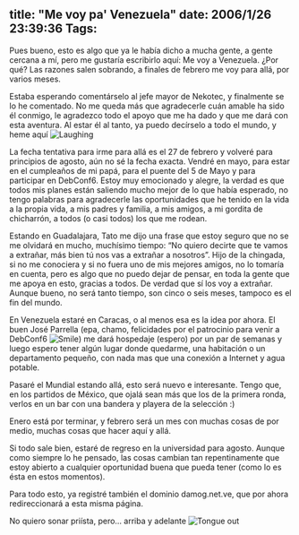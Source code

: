 title: "Me voy pa' Venezuela"
date: 2006/1/26 23:39:36
Tags: 
---
<p>Pues bueno, esto es algo que ya le había dicho a mucha gente, a gente cercana a mí, pero me gustaría escribirlo aquí: Me voy a Venezuela. ¿Por qué? Las razones salen sobrando, a finales de febrero me voy para allá, por varios meses.</p>

<p>Estaba esperando comentárselo al jefe mayor de Nekotec, y finalmente se lo he comentado. No me queda más que agradecerle cuán amable ha sido él conmigo, le agradezco todo el apoyo que me ha dado y que me dará con esta aventura. Al estar él al tanto, ya puedo decírselo a todo el mundo, y heme aquí <img border="0" alt="Laughing" src="http://www.damog.net/blog/wp-admin/mambots/editors/tinymce/jscripts/tiny_mce/plugins/emotions/images/smiley-laughing.gif"/></p>

<p>La fecha tentativa para irme para allá es el 27 de febrero y volveré para principios de agosto, aún no sé la fecha exacta. Vendré en mayo, para estar en el cumpleaños de mi papá, para el puente del 5 de Mayo y para participar en DebConf6. Estoy muy emocionado y alegre, la verdad es que todos mis planes están saliendo mucho mejor de lo que había esperado, no tengo palabras para agradecerle las oportunidades que he tenido en la vida a la propia vida, a mis padres y familia, a mis amigos, a mi gordita de chicharrón, a todos (o casi todos) los que me rodean.</p>

<p>Estando en Guadalajara, Tato me dijo una frase que estoy seguro que no se me olvidará en mucho, muchísimo tiempo: &#8220;No quiero decirte que te vamos a extrañar, más bien tú nos vas a extrañar a nosotros&#8221;. Hijo de la chingada, si no me conociera y si no fuera uno de mis mejores amigos, no lo tomaría en cuenta, pero es algo que no puedo dejar de pensar, en toda la gente que me apoya en esto, gracias a todos. De verdad que sí los voy a extrañar. Aunque bueno, no será tanto tiempo, son cinco o seis meses, tampoco es el fin del mundo.</p>

<p>En Venezuela estaré en Caracas, o al menos esa es la idea por ahora. El buen José Parrella (epa, chamo, felicidades por el patrocinio para venir a DebConf6&#160;<img border="0" alt="Smile" src="http://www.damog.net/blog/wp-admin/mambots/editors/tinymce/jscripts/tiny_mce/plugins/emotions/images/smiley-smile.gif"/>) me dará hospedaje (espero) por un par de semanas y luego espero tener algún lugar donde quedarme, una habitación o un departamento pequeño, con nada mas que una conexión a Internet y agua potable.</p>

<p>Pasaré el Mundial estando allá, esto será nuevo e interesante. Tengo que, en los partidos de México, que ojalá sean más que los de la primera ronda, verlos en un bar con una bandera y playera de la selección :)</p>

<p>Enero está por terminar, y febrero será un mes con muchas cosas de por medio, muchas cosas que hacer aquí y allá.</p>

<p>Si todo sale bien, estaré de regreso en la universidad para agosto. Aunque como siempre lo he pensado, las cosas cambian tan repentinamente que estoy abierto a cualquier oportunidad buena que pueda tener (como lo es ésta en estos momentos).</p>

<p>Para todo esto, ya registré también el dominio damog.net.ve, que por ahora redireccionará a esta misma página.</p>

<p>No quiero sonar priísta, pero&#8230; arriba y adelante <img border="0" alt="Tongue out" src="http://www.damog.net/blog/wp-admin/mambots/editors/tinymce/jscripts/tiny_mce/plugins/emotions/images/smiley-tongue-out.gif"/></p>
